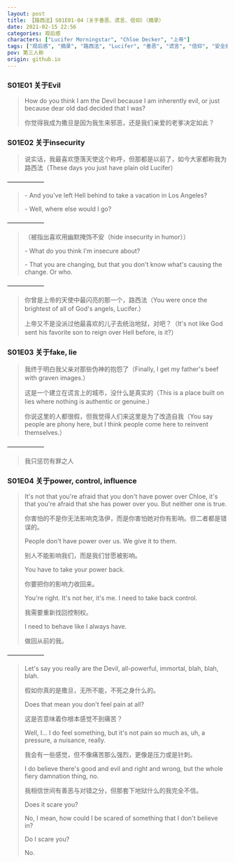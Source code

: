 ```yaml
---
layout: post
title: 【路西法】S01E01-04（关于善恶、谎言、信仰）（摘录）
date: 2021-02-15 22:56
categories: 观后感
characters: ["Lucifer Morningstar", "Chloe Decker", "上帝"]
tags: ["观后感", "摘录", "路西法", "Lucifer", "善恶", "谎言", "信仰", "安全感"]
pov: 第三人称
origin: github.io
---
```


### S01E01 关于Evil

> How do you think I am the Devil because I am inherently evil, or just because dear old dad decided that I was?
> 
> 你觉得我成为撒旦是因为我生来邪恶，还是我们亲爱的老爹决定如此？


### S01E02 关于insecurity

> 说实话，我最喜欢堕落天使这个称呼，但那都是以前了，如今大家都称我为路西法（These days you just have plain old Lucifer）

——————

> \- And you've left Hell behind to take a vacation in Los Angeles?
> 
> \- Well, where else would I go?

——————

> （被指出喜欢用幽默掩饰不安（hide insecurity in humor））
> 
> \- What do you think I'm insecure about?
> 
> \- That you are changing, but that you don't know what's causing the change. Or who.

——————

> 你曾是上帝的天使中最闪亮的那一个，路西法（You were once the brightest of all of God's angels, Lucifer.）
> 
> 上帝又不是没派过他最喜欢的儿子去统治地狱，对吧？（It's not like God sent his favorite son to reign over Hell before, is it?）


### S01E03 关于fake, lie

> 我终于明白我父亲对那些伪神的抱怨了（Finally, I get my father's beef with graven images.）
> 
> 这是一个建立在谎言上的城市，没什么是真实的（This is a place built on lies where nothing is authentic or genuine.）
> 
> 你说这里的人都很假，但我觉得人们来这里是为了改造自我（You say people are phony here, but I think people come here to reinvent themselves.）

——————

> 我只惩罚有罪之人


### S01E04 关于power, control, influence

> It's not that you're afraid that you don't have power over Chloe, it's that you're afraid that she has power over you. But neither one is true.
> 
> 你害怕的不是你无法影响克洛伊，而是你害怕她对你有影响。但二者都是错误的。
> 
> People don't have power over us. We give it to them.
> 
> 别人不能影响我们，而是我们甘愿被影响。
> 
> You have to take your power back.
> 
> 你要把你的影响力收回来。
> 
> You're right. It's not her, it's me. I need to take back control.
> 
> 我需要重新找回控制权。
> 
> I need to behave like I always have.
> 
> 做回从前的我。

——————

> Let's say you really are the Devil, all-powerful, immortal, blah, blah, blah.
> 
> 假如你真的是撒旦，无所不能，不死之身什么的。
> 
> Does that mean you don't feel pain at all?
> 
> 这是否意味着你根本感觉不到痛苦？
> 
> Well, I... I do feel something, but it's not pain so much as, uh, a pressure, a nuisance, really.
> 
> 我会有一些感觉，但不像痛苦那么强烈，更像是压力或是针刺。
> 
> I do believe there's good and evil and right and wrong, but the whole fiery damnation thing, no.
> 
> 我相信世间有善恶与对错之分，但那套下地狱什么的我完全不信。
> 
> Does it scare you?
> 
> No, I mean, how could I be scared of something that I don't believe in?
> 
> Do I scare you?
> 
> No.
